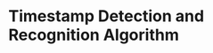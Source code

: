 # Timestamp Detection and Recognition Algorithm
<!-- ![animation](https://github.com/Quest2GM/timestamp_detection_algorithm/tree/master/outputs/time_stamp_animation.gif) -->